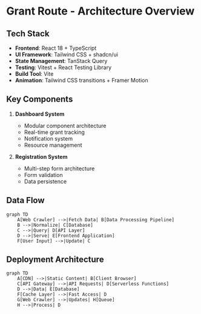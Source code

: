 # Grant Route - Architecture Overview

## Tech Stack

- **Frontend**: React 18 + TypeScript
- **UI Framework**: Tailwind CSS + shadcn/ui
- **State Management**: TanStack Query
- **Testing**: Vitest + React Testing Library
- **Build Tool**: Vite
- **Animation**: Tailwind CSS transitions + Framer Motion

## Key Components

1. **Dashboard System**
   - Modular component architecture
   - Real-time grant tracking
   - Notification system
   - Resource management

2. **Registration System**
   - Multi-step form architecture
   - Form validation
   - Data persistence

## Data Flow

```mermaid
graph TD
    A[Web Crawler] -->|Fetch Data| B[Data Processing Pipeline]
    B -->|Normalize| C[Database]
    C -->|Query| D[API Layer]
    D -->|Serve| E[Frontend Application]
    F[User Input] -->|Update| C
```

## Deployment Architecture

```mermaid
graph TD
    A[CDN] -->|Static Content| B[Client Browser]
    C[API Gateway] -->|API Requests| D[Serverless Functions]
    D -->|Data| E[Database]
    F[Cache Layer] -->|Fast Access| D
    G[Web Crawler] -->|Updates| H[Queue]
    H -->|Process| D
```